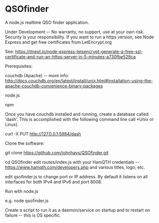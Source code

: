 # QSOfinder
A node.js realtime QSO finder application.

Under Development -- No warranty, no support, use at your own risk.  Security is your responsibility. If you want to run a https version, see Node Express and get free certificates from LetEncrypt.org

See: https://itnext.io/node-express-letsencrypt-generate-a-free-ssl-certificate-and-run-an-https-server-in-5-minutes-a730fbe528ca

Prerequisites:

couchdb (Apache) -- more info:
http://docs.couchdb.org/en/latest/install/unix.html#installation-using-the-apache-couchdb-convenience-binary-packages

node.js

npm

Once you have couchdb installed and running, create a database called 'dash'. This is accomplished with the following command line call *Unix or Linux). 

curl -X PUT http://127.0.0.1:5984/dash

Clone the software:

git clone https://github.com/johnhays/QSOfinder.git

cd QSOfinder
edit routes/index.js with your HamQTH credentials -- https://www.hamqth.com/developers.php and various titles, logo, etc.

edit qsofinder.js to change port or IP address.  By default it listens on all interfaces for both IPv4 and IPv6 and port 8008.

Run with node.js

e.g. node qsofinder.js

Create a script to run it as a daemon/service on startup and to restart on failure -- this is OS specific.

